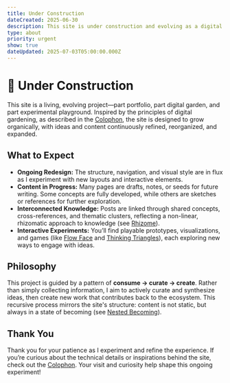 ```yaml
---
title: Under Construction
dateCreated: 2025-06-30
description: This site is under construction and evolving as a digital garden.
type: about
priority: urgent
show: true
dateUpdated: 2025-07-03T05:00:00.000Z
---
```


# 🚧 Under Construction

This site is a living, evolving project—part portfolio, part digital garden, and part
experimental playground. Inspired by the principles of digital gardening, as described in
the [Colophon](/posts/about-colophon), the site is designed to grow organically, with
ideas and content continuously refined, reorganized, and expanded.

## What to Expect

- **Ongoing Redesign:** The structure, navigation, and visual style are in flux as I
  experiment with new layouts and interactive elements.
- **Content in Progress:** Many pages are drafts, notes, or seeds for future writing.
  Some concepts are fully developed, while others are sketches or references for further
  exploration.
- **Interconnected Knowledge:** Posts are linked through shared concepts,
  cross-references, and thematic clusters, reflecting a non-linear, rhizomatic approach
  to knowledge (see [Rhizome](/posts/rhizome)).
- **Interactive Experiments:** You’ll find playable prototypes, visualizations, and
  games (like [Flow Face](/posts/flow-face) and [Thinking Triangles](/posts/thinking-triangles)),
  each exploring new ways to engage with ideas.

## Philosophy

This project is guided by a pattern of **consume → curate → create**. Rather than
simply collecting information, I aim to actively curate and synthesize ideas, then
create new work that contributes back to the ecosystem. This recursive process mirrors
  the site's structure: content is not static, but always in a state of becoming (see
  [Nested Becoming](/posts/nested-becoming)).

## Thank You

Thank you for your patience as I experiment and refine the experience. If you’re
curious about the technical details or inspirations behind the site, check out the
[Colophon](/posts/about-colophon). Your visit and curiosity help shape this ongoing
experiment!

